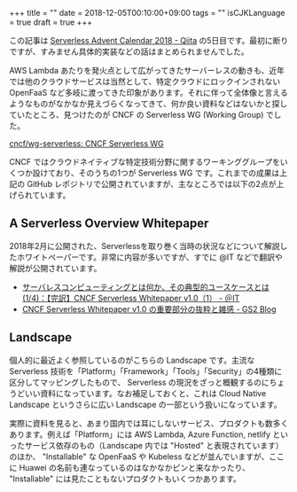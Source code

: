 +++
title = ""
date = 2018-12-05T00:10:00+09:00
tags = ""
isCJKLanguage = true
draft = true
+++

この記事は [Serverless Advent Calendar 2018 - Qiita](https://qiita.com/advent-calendar/2018/serverless) の5日目です。最初に断りですが、すみません具体的実装などの話はまとめられませんでした。

AWS Lambda あたりを発火点として広がってきたサーバーレスの動きも、近年では他のクラウドサービスは当然として、特定クラウドにロックインされない OpenFaaS など多岐に渡ってきた印象があります。それに伴って全体像と言えるようなものがなかなか見えづらくなってきて、何か良い資料などはないかと探していたところ、見つけたのが CNCF の Serverless WG (Working Group) でした。

[cncf/wg-serverless: CNCF Serverless WG](https://github.com/cncf/wg-serverless)

CNCF ではクラウドネイティブな特定技術分野に関するワーキンググループをいくつか設けており、そのうちの1つが Serverless WG です。これまでの成果は上記の GitHub レポジトリで公開されていますが、主なところでは以下の2点が上げられています。

## A Serverless Overview Whitepaper

2018年2月に公開された、Serverlessを取り巻く当時の状況などについて解説したホワイトペーパーです。非常に内容が多いですが、すでに @IT などで翻訳や解説が公開されています。

* [サーバレスコンピューティングとは何か、その典型的ユースケースとは (1/4)：【完訳】CNCF Serverless Whitepaper v1.0（1） - ＠IT](http://www.atmarkit.co.jp/ait/articles/1802/28/news027.html)
* [CNCF Serverless Whitepaper v1.0 の重要部分の抜粋と雑感 - GS2 Blog](http://gs2.hatenablog.com/entry/2018/02/16/114739)

## Landscape

個人的に最近よく参照しているのがこちらの Landscape です。主流な Serverless 技術を「Platform」「Framework」「Tools」「Security」の4種類に区分してマッピングしたもので、 Serverless の現況をざっと概観するのにちょうどいい資料になっています。なお補足しておくと、これは Cloud Native Landscape というさらに広い Landscape の一部という扱いになっています。

実際に資料を見ると、あまり国内では耳にしないサービス、プロダクトも数多くあります。例えば「Platform」には AWS Lambda, Azure Function, netlify といったサービス依存のもの（Landscape 内では "Hosted" と表現されています）のほか、 "Installable" な OpenFaaS や Kubeless などが並んでいますが、ここに Huawei の名前も連なっているのはなかなかピンと来なかったり、 "Installable" には見たこともないプロダクトもいくつかあります。


